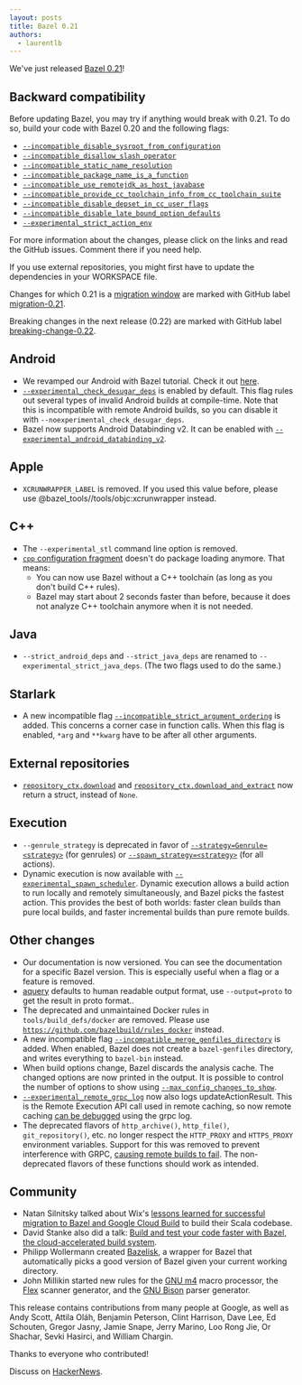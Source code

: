 ```yaml
---
layout: posts
title: Bazel 0.21
authors:
  - laurentlb
---
```


We've just released [Bazel 0.21](https://github.com/bazelbuild/bazel/releases/tag/0.21.0)!

## Backward compatibility

Before updating Bazel, you may try if anything would break with 0.21. To do so, build your code with Bazel 0.20 and the following flags:

*   [`--incompatible_disable_sysroot_from_configuration`](https://github.com/bazelbuild/bazel/issues/6565)
*   [`--incompatible_disallow_slash_operator`](https://github.com/bazelbuild/bazel/issues/5823)
*   [`--incompatible_static_name_resolution`](https://github.com/bazelbuild/bazel/issues/5637)
*   [`--incompatible_package_name_is_a_function`](https://github.com/bazelbuild/bazel/issues/5827)
*   [`--incompatible_use_remotejdk_as_host_javabase`](https://github.com/bazelbuild/bazel/issues/6656)
*   [`--incompatible_provide_cc_toolchain_info_from_cc_toolchain_suite`](https://github.com/bazelbuild/bazel/issues/6537)
*   [`--incompatible_disable_depset_in_cc_user_flags`](https://github.com/bazelbuild/bazel/issues/6383)
*   [`--incompatible_disable_late_bound_option_defaults`](https://github.com/bazelbuild/bazel/issues/6384)
*   [`--experimental_strict_action_env`](https://github.com/bazelbuild/bazel/issues/6648)

For more information about the changes, please click on the links and read the GitHub issues. Comment there if you need help.

If you use external repositories, you might first have to update the dependencies in your WORKSPACE file.

Changes for which 0.21 is a [migration window](
https://docs.google.com/document/d/1Dj5PBLmPVg9ZyApm4GobM3y-mDgY3mVaqpRVttOe-ZQ/edit)
are marked with GitHub label [migration-0.21](
https://github.com/bazelbuild/bazel/issues?q=is%3Aissue+label%3Amigration-0.21).

Breaking changes in the next release (0.22) are marked with GitHub label
[breaking-change-0.22](https://github.com/bazelbuild/bazel/issues?q=is%3Aissue+label%3Abreaking-change-0.22).


## Android

*   We revamped our Android with Bazel tutorial. Check it out
    [here](https://docs.bazel.build/versions/master/tutorial/android-app.html).
*   [`--experimental_check_desugar_deps`](https://docs.bazel.build/versions/master/command-line-reference.html#flag--experimental_check_desugar_deps)
    is enabled by default. This flag rules out several types of invalid Android
    builds at compile-time. Note that this is incompatible with remote Android
    builds, so you can disable it with `--noexperimental_check_desugar_deps`.
*   Bazel now supports Android Databinding v2. It can be enabled with
    [`--experimental_android_databinding_v2`](https://docs.bazel.build/versions/master/command-line-reference.html#flag--experimental_android_databinding_v2).


## Apple

*   `XCRUNWRAPPER_LABEL` is removed. If you used this value before, please use @bazel_tools//tools/objc:xcrunwrapper instead.


## C++

*   The `--experimental_stl` command line option is removed.
*   [`cpp` configuration
    fragment](https://docs.bazel.build/versions/master/skylark/lib/cpp.html)
    doesn't do package loading anymore. That means:
    *   You can now use Bazel without a C++ toolchain (as long as you don't build C++ rules).
    *   Bazel may start about 2 seconds faster than before, because it does not analyze C++ toolchain anymore when it is not needed.

## Java

*   `--strict_android_deps` and `--strict_java_deps` are renamed to `--experimental_strict_java_deps`. (The two flags used to do the same.)

## Starlark

*   A new incompatible flag [`--incompatible_strict_argument_ordering`](https://github.com/bazelbuild/bazel/issues/6611) is added. This concerns a corner case in function calls. When this flag is enabled, `*arg` and `**kwarg` have to be after all other arguments.

## External repositories

*   [`repository_ctx.download`](https://docs.bazel.build/versions/master/skylark/lib/repository_ctx.html#download) and [`repository_ctx.download_and_extract`](https://docs.bazel.build/versions/master/skylark/lib/repository_ctx.html#download_and_extract) now return a struct, instead of `None`.


## Execution

*   `--genrule_strategy` is deprecated in favor of [`--strategy=Genrule=<strategy>`](https://docs.bazel.build/versions/master/command-line-reference.html#flag--strategy) (for genrules) or [`--spawn_strategy=<strategy>`](https://docs.bazel.build/versions/master/command-line-reference.html#flag--spawn_strategy) (for all actions).
*   Dynamic execution is now available with [`--experimental_spawn_scheduler`](https://docs.bazel.build/versions/master/command-line-reference.html#flag--experimental_spawn_scheduler). Dynamic execution allows a build action to run locally and remotely simultaneously, and Bazel picks the fastest action. This provides the best of both worlds: faster clean builds than pure local builds, and faster incremental builds than pure remote builds.


## Other changes

*   Our documentation is now versioned. You can see the documentation for a
    specific Bazel version. This is especially useful when a flag or a feature
    is removed.
*   [aquery](https://docs.bazel.build/versions/master/user-manual.html#aquery)
    defaults to human readable output format, use `--output=proto` to get the
    result in proto format..
*   The deprecated and unmaintained Docker rules in `tools/build_defs/docker`
    are removed. Please use
    [`https://github.com/bazelbuild/rules_docker`](https://github.com/bazelbuild/rules_docker)
    instead.
*   A new incompatible flag
    [`--incompatible_merge_genfiles_directory`](https://github.com/bazelbuild/bazel/issues/6761)
    is added. When enabled, Bazel does not create a `bazel-genfiles` directory,
    and writes everything to `bazel-bin` instead.
*   When build options change, Bazel discards the analysis cache. The changed
    options are now printed in the output. It is possible to control the number
    of options to show using
    [`--max_config_changes_to_show`](https://docs.bazel.build/versions/master/command-line-reference.html#flag--max_config_changes_to_show).
*   [`--experimental_remote_grpc_log`](https://docs.bazel.build/versions/master/command-line-reference.html#flag--experimental_remote_grpc_log)
    now also logs updateActionResult. This is the Remote Execution API call used
    in remote caching, so now remote caching
    [can be debugged](https://github.com/bazelbuild/tools_remote/) using the grpc log.
*   The deprecated flavors of `http_archive()`, `http_file()`,
    `git_repository()`, etc. no longer respect the `HTTP_PROXY` and
    `HTTPS_PROXY` environment variables. Support for this was removed to
    prevent interference with GRPC,
    [causing remote builds to fail](https://github.com/bazelbuild/bazel/pull/6340).
    The non-deprecated flavors of these functions should work as intended.

## Community

*   Natan Silnitsky talked about Wix's [lessons learned for successful migration to Bazel and Google Cloud Build](https://www.youtube.com/watch?v=nKx21CsT744) to build their Scala codebase.
*   David Stanke also did a talk: [Build and test your code faster with Bazel, the cloud-accelerated build system](https://www.youtube.com/watch?v=QFqcKT6sGoc).
*   Philipp Wollermann created [Bazelisk](https://github.com/philwo/bazelisk), a wrapper for Bazel that automatically picks a good version of Bazel given your current working directory.
*   John Millikin started new rules for the [GNU m4](https://github.com/jmillikin/rules_m4) macro processor, the [Flex](https://github.com/jmillikin/rules_flex) scanner generator, and the [GNU Bison](https://github.com/jmillikin/rules_bison) parser generator.

This release contains contributions from many people at Google, as well as Andy
Scott, Attila Oláh, Benjamin Peterson, Clint Harrison, Dave Lee, Ed Schouten,
Gregor Jasny, Jamie Snape, Jerry Marino, Loo Rong Jie, Or Shachar, Sevki
Hasirci, and William Chargin.

Thanks to everyone who contributed!

Discuss on [HackerNews](https://news.ycombinator.com/item?id=18716781).
